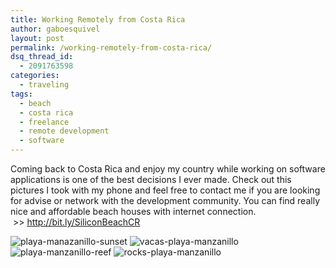 ```yaml
---
title: Working Remotely from Costa Rica
author: gaboesquivel
layout: post
permalink: /working-remotely-from-costa-rica/
dsq_thread_id:
  - 2091763598
categories:
  - traveling
tags:
  - beach
  - costa rica
  - freelance
  - remote development
  - software
---
```

Coming back to Costa Rica and enjoy my country while working on software applications is one of the best decisions I ever made. Check out this pictures I took with my phone and feel free to contact me if you are looking for advise or network with the development community. You can find really nice and affordable beach houses with internet connection.  >> <a title="Silicon Beach - Costa Rica" href="http://bit.ly/SiliconBeachCR " target="_blank">http://bit.ly/SiliconBeachCR</a>

<img alt="playa-manazanillo-sunset" src="images/2014/01/playa-manazanillo-sunset-300x225.jpg" />
<img alt="vacas-playa-manzanillo" src="/images/2014/01/vacas-playa-manzanillo-300x225.jpg"/>
<img alt="playa-manzanillo-reef" src="/images/2014/01/playa-manzanillo-reef-300x225.jpg" />
<img alt="rocks-playa-manzanillo" src="/images/2014/01/rocks-playa-manzanillo-300x225.jpg"/>
